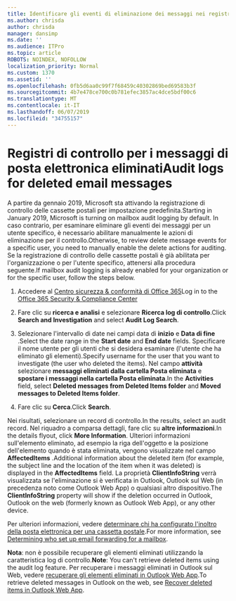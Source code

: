 ```yaml
---
title: Identificare gli eventi di eliminazione dei messaggi nei registri di controllo
ms.author: chrisda
author: chrisda
manager: dansimp
ms.date: ''
ms.audience: ITPro
ms.topic: article
ROBOTS: NOINDEX, NOFOLLOW
localization_priority: Normal
ms.custom: 1370
ms.assetid: ''
ms.openlocfilehash: 0fb5d6aa0c99f7f68459c40302869bed69583b3f
ms.sourcegitcommit: 4b7e478ce700c0b781efec3857ac4dce5bdf00c6
ms.translationtype: MT
ms.contentlocale: it-IT
ms.lasthandoff: 06/07/2019
ms.locfileid: "34755157"
---
```

# <a name="audit-logs-for-deleted-email-messages"></a><span data-ttu-id="f15a5-102">Registri di controllo per i messaggi di posta elettronica eliminati</span><span class="sxs-lookup"><span data-stu-id="f15a5-102">Audit logs for deleted email messages</span></span>

<span data-ttu-id="f15a5-103">A partire da gennaio 2019, Microsoft sta attivando la registrazione di controllo delle cassette postali per impostazione predefinita.</span><span class="sxs-lookup"><span data-stu-id="f15a5-103">Starting in January 2019, Microsoft is turning on mailbox audit logging by default.</span></span> <span data-ttu-id="f15a5-104">In caso contrario, per esaminare eliminare gli eventi dei messaggi per un utente specifico, è necessario abilitare manualmente le azioni di eliminazione per il controllo.</span><span class="sxs-lookup"><span data-stu-id="f15a5-104">Otherwise, to review delete message events for a specific user, you need to manually enable the delete actions for auditing.</span></span> <span data-ttu-id="f15a5-105">Se la registrazione di controllo delle cassette postali è già abilitata per l'organizzazione o per l'utente specifico, attenersi alla procedura seguente.</span><span class="sxs-lookup"><span data-stu-id="f15a5-105">If mailbox audit logging is already enabled for your organization or for the specific user, follow the steps below.</span></span>

1. <span data-ttu-id="f15a5-106">Accedere al [Centro sicurezza & conformità di Office 365](https://protection.office.com/)</span><span class="sxs-lookup"><span data-stu-id="f15a5-106">Log in to the [Office 365 Security & Compliance Center](https://protection.office.com/)</span></span>

2. <span data-ttu-id="f15a5-107">Fare clic su **ricerca e analisi** e selezionare **Ricerca log di controllo**.</span><span class="sxs-lookup"><span data-stu-id="f15a5-107">Click **Search and Investigation** and select **Audit Log Search**.</span></span>

3. <span data-ttu-id="f15a5-108">Selezionare l'intervallo di date nei campi data di **inizio** e **Data di fine** .</span><span class="sxs-lookup"><span data-stu-id="f15a5-108">Select the date range in the **Start date** and **End date** fields.</span></span> <span data-ttu-id="f15a5-109">Specificare il nome utente per gli utenti che si desidera esaminare (l'utente che ha eliminato gli elementi).</span><span class="sxs-lookup"><span data-stu-id="f15a5-109">Specify username for the user that you want to investigate (the user who deleted the items).</span></span> <span data-ttu-id="f15a5-110">Nel campo **attività** selezionare **messaggi eliminati dalla cartella Posta eliminata** e **spostare i messaggi nella cartella Posta eliminata**.</span><span class="sxs-lookup"><span data-stu-id="f15a5-110">In the **Activities** field, select **Deleted messages from Deleted Items folder** and **Moved messages to Deleted Items folder**.</span></span>

4. <span data-ttu-id="f15a5-111">Fare clic su **Cerca**.</span><span class="sxs-lookup"><span data-stu-id="f15a5-111">Click **Search**.</span></span>

<span data-ttu-id="f15a5-112">Nei risultati, selezionare un record di controllo.</span><span class="sxs-lookup"><span data-stu-id="f15a5-112">In the results, select an audit record.</span></span> <span data-ttu-id="f15a5-113">Nel riquadro a comparsa dettagli, fare clic su **altre informazioni**.</span><span class="sxs-lookup"><span data-stu-id="f15a5-113">In the details flyout, click **More Information**.</span></span> <span data-ttu-id="f15a5-114">Ulteriori informazioni sull'elemento eliminato, ad esempio la riga dell'oggetto e la posizione dell'elemento quando è stata eliminata, vengono visualizzate nel campo **AffectedItems** .</span><span class="sxs-lookup"><span data-stu-id="f15a5-114">Additional information about the deleted item (for example, the subject line and the location of the item when it was deleted) is displayed in the **AffectedItems** field.</span></span> <span data-ttu-id="f15a5-115">La proprietà **ClientInfoString** verrà visualizzata se l'eliminazione si è verificata in Outlook, Outlook sul Web (in precedenza noto come Outlook Web App) o qualsiasi altro dispositivo.</span><span class="sxs-lookup"><span data-stu-id="f15a5-115">The **ClientInfoString** property will show if the deletion occurred in Outlook, Outlook on the web (formerly known as Outlook Web App), or any other device.</span></span>

<span data-ttu-id="f15a5-116">Per ulteriori informazioni, vedere [determinare chi ha configurato l'inoltro della posta elettronica per una cassetta postale](https://docs.microsoft.com/office365/securitycompliance/auditing-troubleshooting-scenarios#determining-if-a-user-deleted-email-items).</span><span class="sxs-lookup"><span data-stu-id="f15a5-116">For more information, see [Determining who set up email forwarding for a mailbox](https://docs.microsoft.com/office365/securitycompliance/auditing-troubleshooting-scenarios#determining-if-a-user-deleted-email-items).</span></span>

<span data-ttu-id="f15a5-117">**Nota**: non è possibile recuperare gli elementi eliminati utilizzando la caratteristica log di controllo.</span><span class="sxs-lookup"><span data-stu-id="f15a5-117">**Note**: You can't retrieve deleted items using the audit log feature.</span></span> <span data-ttu-id="f15a5-118">Per recuperare i messaggi eliminati in Outlook sul Web, vedere [recuperare gli elementi eliminati in Outlook Web App](https://support.office.com/article/C3D8FC15-EEEF-4F1C-81DF-E27964B7EDD4).</span><span class="sxs-lookup"><span data-stu-id="f15a5-118">To retrieve deleted messages in Outlook on the web, see [Recover deleted items in Outlook Web App](https://support.office.com/article/C3D8FC15-EEEF-4F1C-81DF-E27964B7EDD4).</span></span>
